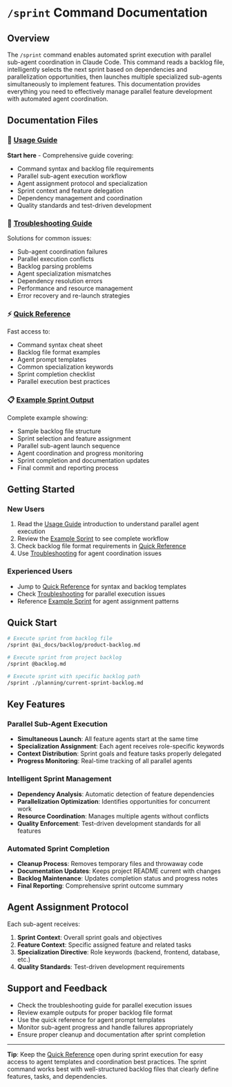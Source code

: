 # `/sprint` Command Documentation

## Overview
The `/sprint` command enables automated sprint execution with parallel sub-agent coordination in Claude Code. This command reads a backlog file, intelligently selects the next sprint based on dependencies and parallelization opportunities, then launches multiple specialized sub-agents simultaneously to implement features. This documentation provides everything you need to effectively manage parallel feature development with automated agent coordination.

## Documentation Files

### 📖 [Usage Guide](./sprint-usage-guide.md)
**Start here** - Comprehensive guide covering:
- Command syntax and backlog file requirements
- Parallel sub-agent execution workflow
- Agent assignment protocol and specialization
- Sprint context and feature delegation
- Dependency management and coordination
- Quality standards and test-driven development

### 🔧 [Troubleshooting Guide](./sprint-troubleshooting.md)
Solutions for common issues:
- Sub-agent coordination failures
- Parallel execution conflicts
- Backlog parsing problems
- Agent specialization mismatches
- Dependency resolution errors
- Performance and resource management
- Error recovery and re-launch strategies

### ⚡ [Quick Reference](./sprint-quick-reference.md)
Fast access to:
- Command syntax cheat sheet
- Backlog file format examples
- Agent prompt templates
- Common specialization keywords
- Sprint completion checklist
- Parallel execution best practices

### 📋 [Example Sprint Output](./sprint-example-output.md)
Complete example showing:
- Sample backlog file structure
- Sprint selection and feature assignment
- Parallel sub-agent launch sequence
- Agent coordination and progress monitoring
- Sprint completion and documentation updates
- Final commit and reporting process

## Getting Started

### New Users
1. Read the [Usage Guide](./sprint-usage-guide.md) introduction to understand parallel agent execution
2. Review the [Example Sprint](./sprint-example-output.md) to see complete workflow
3. Check backlog file format requirements in [Quick Reference](./sprint-quick-reference.md)
4. Use [Troubleshooting](./sprint-troubleshooting.md) for agent coordination issues

### Experienced Users
- Jump to [Quick Reference](./sprint-quick-reference.md) for syntax and backlog templates
- Check [Troubleshooting](./sprint-troubleshooting.md) for parallel execution issues
- Reference [Example Sprint](./sprint-example-output.md) for agent assignment patterns

## Quick Start
```bash
# Execute sprint from backlog file
/sprint @ai_docs/backlog/product-backlog.md

# Execute sprint from project backlog
/sprint @backlog.md

# Execute sprint with specific backlog path
/sprint ./planning/current-sprint-backlog.md
```

## Key Features

### Parallel Sub-Agent Execution
- **Simultaneous Launch**: All feature agents start at the same time
- **Specialization Assignment**: Each agent receives role-specific keywords
- **Context Distribution**: Sprint goals and feature tasks properly delegated
- **Progress Monitoring**: Real-time tracking of all parallel agents

### Intelligent Sprint Management
- **Dependency Analysis**: Automatic detection of feature dependencies
- **Parallelization Optimization**: Identifies opportunities for concurrent work
- **Resource Coordination**: Manages multiple agents without conflicts
- **Quality Enforcement**: Test-driven development standards for all features

### Automated Sprint Completion
- **Cleanup Process**: Removes temporary files and throwaway code
- **Documentation Updates**: Keeps project README current with changes
- **Backlog Maintenance**: Updates completion status and progress notes
- **Final Reporting**: Comprehensive sprint outcome summary

## Agent Assignment Protocol

Each sub-agent receives:
1. **Sprint Context**: Overall sprint goals and objectives
2. **Feature Context**: Specific assigned feature and related tasks
3. **Specialization Directive**: Role keywords (backend, frontend, database, etc.)
4. **Quality Standards**: Test-driven development requirements

## Support and Feedback
- Check the troubleshooting guide for parallel execution issues
- Review example outputs for proper backlog file format
- Use the quick reference for agent prompt templates
- Monitor sub-agent progress and handle failures appropriately
- Ensure proper cleanup and documentation after sprint completion

---

**Tip**: Keep the [Quick Reference](./sprint-quick-reference.md) open during sprint execution for easy access to agent templates and coordination best practices. The sprint command works best with well-structured backlog files that clearly define features, tasks, and dependencies.